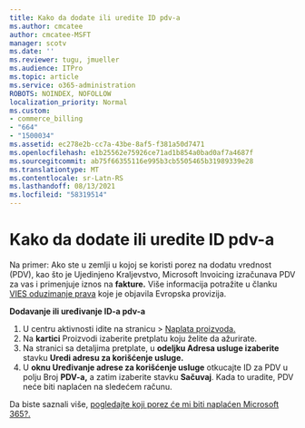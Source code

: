 ```yaml
---
title: Kako da dodate ili uredite ID pdv-a
ms.author: cmcatee
author: cmcatee-MSFT
manager: scotv
ms.date: ''
ms.reviewer: tugu, jmueller
ms.audience: ITPro
ms.topic: article
ms.service: o365-administration
ROBOTS: NOINDEX, NOFOLLOW
localization_priority: Normal
ms.custom:
- commerce_billing
- "664"
- "1500034"
ms.assetid: ec278e2b-cc7a-43be-8af5-f381a50d7471
ms.openlocfilehash: e1b25562e75926ce71ad1b854a0bad0af7a4687f
ms.sourcegitcommit: ab75f66355116e995b3cb5505465b31989339e28
ms.translationtype: MT
ms.contentlocale: sr-Latn-RS
ms.lasthandoff: 08/13/2021
ms.locfileid: "58319514"
---
```

# <a name="how-to-add-or-edit-a-vatid"></a>Kako da dodate ili uredite ID pdv-a

Na primer: Ako ste u zemlji u kojoj se koristi porez na dodatu vrednost (PDV), kao što je Ujedinjeno Kraljevstvo, Microsoft Invoicing izračunava PDV za vas i primenjuje iznos na **fakture.** Više informacija potražite u članku [VIES oduzimanje prava](https://go.microsoft.com/fwlink/p/?LinkID=841741) koje je objavila Evropska provizija.

**Dodavanje ili uređivanje ID-a pdv-a**

1. U centru aktivnosti idite na  stranicu \> [Naplata proizvoda.](https://go.microsoft.com/fwlink/p/?linkid=842054)
2. Na **kartici** Proizvodi izaberite pretplatu koju želite da ažurirate.
3. Na stranici sa detaljima pretplate, u **odeljku Adresa usluge izaberite** stavku **Uredi adresu za korišćenje usluge.**
4. U **oknu Uređivanje adrese za korišćenje usluge** otkucajte ID za PDV u polju Broj **PDV-a,** a zatim izaberite stavku **Sačuvaj**. Kada to uradite, PDV neće biti naplaćen na sledećem računu.

Da biste saznali više, [pogledajte koji porez će mi biti naplaćen Microsoft 365?.](https://docs.microsoft.com/microsoft-365/commerce/billing-and-payments/tax-information#what-tax-will-i-be-charged)